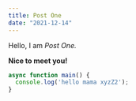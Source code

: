 ```yaml
---
title: Post One
date: "2021-12-14"
---
```


Hello, I am _Post One._

**Nice to meet you!**

```js
async function main() {
  console.log('hello mama xyzZ2');
}
```
